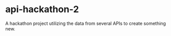 # api-hackathon-2
A hackathon project utilizing the data from several APIs to create something new.  
